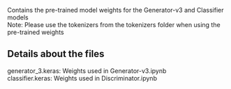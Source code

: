 Contains the pre-trained model weights for the Generator-v3 and Classifier models
<br>
Note: Please use the tokenizers from the tokenizers folder when using the pre-trained weights
<br>

## Details about the files <br>
generator_3.keras: Weights used in Generator-v3.ipynb <br>
classifier.keras: Weights used in Discriminator.ipynb
